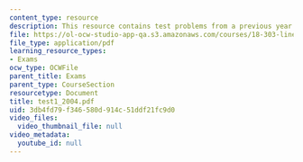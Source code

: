 ```yaml
---
content_type: resource
description: This resource contains test problems from a previous year.
file: https://ol-ocw-studio-app-qa.s3.amazonaws.com/courses/18-303-linear-partial-differential-equations-fall-2006/3db4fd79f346580d914c51ddf21fc9d0_test1_2004.pdf
file_type: application/pdf
learning_resource_types:
- Exams
ocw_type: OCWFile
parent_title: Exams
parent_type: CourseSection
resourcetype: Document
title: test1_2004.pdf
uid: 3db4fd79-f346-580d-914c-51ddf21fc9d0
video_files:
  video_thumbnail_file: null
video_metadata:
  youtube_id: null
---
```


